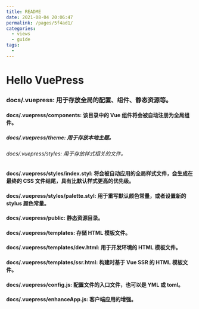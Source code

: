 ```yaml
---
title: README
date: 2021-08-04 20:06:47
permalink: /pages/5f4ad1/
categories:
  - views
  - guide
tags:
  - 
---
```

# Hello VuePress

### docs/.vuepress: 用于存放全局的配置、组件、静态资源等。
#### docs/.vuepress/components: 该目录中的 Vue 组件将会被自动注册为全局组件。
##### docs/.vuepress/theme: 用于存放本地主题。
###### docs/.vuepress/styles: 用于存放样式相关的文件。
#### docs/.vuepress/styles/index.styl: 将会被自动应用的全局样式文件，会生成在最终的 CSS 文件结尾，具有比默认样式更高的优先级。
#### docs/.vuepress/styles/palette.styl: 用于重写默认颜色常量，或者设置新的 stylus 颜色常量。
#### docs/.vuepress/public: 静态资源目录。
#### docs/.vuepress/templates: 存储 HTML 模板文件。
#### docs/.vuepress/templates/dev.html: 用于开发环境的 HTML 模板文件。
#### docs/.vuepress/templates/ssr.html: 构建时基于 Vue SSR 的 HTML 模板文件。
#### docs/.vuepress/config.js: 配置文件的入口文件，也可以是 YML 或 toml。
#### docs/.vuepress/enhanceApp.js: 客户端应用的增强。